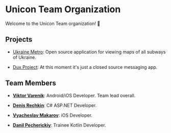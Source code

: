 # Unicon Team Organization

Welcome to the Unicon Team organization! 🍞

## Projects

- [Ukraine Metro](https://github.com/UniconTeam/UkraineMetro-android): Open source application for viewing maps of all subways of Ukraine.

- [Dux Project](#): At this moment it's just a closed source messaging app.

## Team Members

- **[Viktor Varenik](https://github.com/kotleni)**: Android/iOS Developer. Team lead overall.

- **[Denis Rechkin](https://github.com/RechkinDenis)**: C# ASP.NET Developer.

- **[Vyacheslav Makarov](https://github.com/slavaglc)**: iOS Developer.

- **[Danil Pecherickiy](https://github.com/derreviy)**: Trainee Kotlin Developer.

